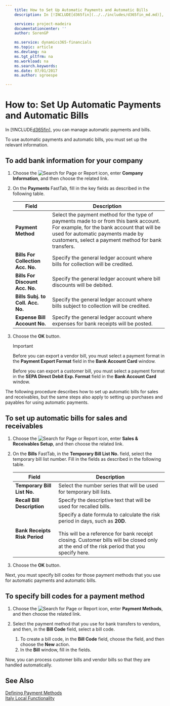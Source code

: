 ```yaml
---
    title: How to Set Up Automatic Payments and Automatic Bills
    description: In [!INCLUDE[d365fin](../../includes/d365fin_md.md)], you can manage automatic payments and bills.

    services: project-madeira 
    documentationcenter: ''
    author: SorenGP

    ms.service: dynamics365-financials
    ms.topic: article
    ms.devlang: na
    ms.tgt_pltfrm: na
    ms.workload: na
    ms.search.keywords:
    ms.date: 07/01/2017
    ms.author: sgroespe

---
```

# How to: Set Up Automatic Payments and Automatic Bills
In [!INCLUDE[d365fin](../../includes/d365fin_md.md)], you can manage automatic payments and bills.  

To use automatic payments and automatic bills, you must set up the relevant information.  

## To add bank information for your company  

1.  Choose the ![Search for Page or Report](../../media/ui-search/search_small.png "Search for Page or Report icon") icon, enter **Company Information**, and then choose the related link.  
2.  On the **Payments** FastTab, fill in the key fields as described in the following table.  

    |Field|Description|  
    |------------------------------------|---------------------------------------|  
    |**Payment Method**|Select the payment method for the type of payments made to or from this bank account. For example, for the bank account that will be used for automatic payments made by customers, select a payment method for bank transfers.|  
    |**Bills For Collection Acc. No.**|Specify the general ledger account where bills for collection will be credited.|  
    |**Bills For Discount Acc. No.**|Specify the general ledger account where bill discounts will be debited.|  
    |**Bills Subj. to Coll. Acc. No.**|Specify the general ledger account where bills subject to collection will be credited.|  
    |**Expense Bill Account No.**|Specify the general ledger account where expenses for bank receipts will be posted.|  

5.  Choose the **OK** button.  

    > [!IMPORTANT]  
    >  Before you can export a vendor bill, you must select a payment format in the **Payment Export Format** field in the **Bank Account Card** window.  
    >   
    >  Before you can export a customer bill, you must select a payment format in the **SEPA Direct Debit Exp. Format** field in the **Bank Account Card** window.  

The following procedure describes how to set up automatic bills for sales and receivables, but the same steps also apply to setting up purchases and payables for using automatic payments.  

## To set up automatic bills for sales and receivables  

1.  Choose the ![Search for Page or Report](../../media/ui-search/search_small.png "Search for Page or Report icon") icon, enter **Sales & Receivables Setup**, and then choose the related link.  
2.  On the **Bills** FastTab, in the **Temporary Bill List No.** field, select the temporary bill list number. Fill in the fields as described in the following table.  

    |Field|Description|  
    |---------------------------------|---------------------------------------|  
    |**Temporary Bill List No.**|Select the number series that will be used for temporary bill lists.|  
    |**Recall Bill Description**|Specify the descriptive text that will be used for recalled bills.|  
    |**Bank Receipts Risk Period**|Specify a date formula to calculate the risk period in days, such as **20D**.<br /><br /> This will be a reference for bank receipt closing. Customer bills will be closed only at the end of the risk period that you specify here.|  

3.  Choose the **OK** button.  

 Next, you must specify bill codes for those payment methods that you use for automatic payments and automatic bills.  

## To specify bill codes for a payment method  

1.  Choose the ![Search for Page or Report](../../media/ui-search/search_small.png "Search for Page or Report icon") icon, enter **Payment Methods**, and then choose the related link.  
2.  Select the payment method that you use for bank transfers to vendors, and then, in the **Bill Code** field, select a bill code.  

    1.  To create a bill code, in the **Bill Code** field, choose the field, and then choose the **New** action.  
    2.  In the **Bill** window, fill in the fields.

Now, you can process customer bills and vendor bills so that they are handled automatically.  

## See Also  
 [Defining Payment Methods](../../finance-payment-methods.md)     
  [Italy Local Functionality](italy-local-functionality.md)
